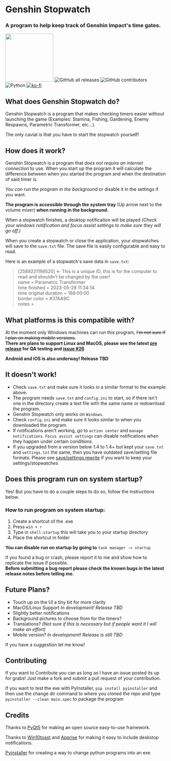 # Genshin Stopwatch
### A program to help keep track of Genshin Impact's time gates.

<img src="icon.png" width="150" height="150"> ![GitHub all releases](https://img.shields.io/github/downloads/Wolfmyths/Genshin-Stopwatch/total)
                                              ![GitHub contributors](https://img.shields.io/github/contributors/Wolfmyths/Genshin-Stopwatch)
                                              ![Python](https://img.shields.io/badge/Python-3.11-blue)
                                              [![ko-fi](https://ko-fi.com/img/githubbutton_sm.svg)](https://ko-fi.com/C0C4MJZS9)

## What does Genshin Stopwatch do?

Genshin Stopwatch is a program that makes checking timers easier without launching the game (Examples: Stamina, Fishing, Gardening, Enemy Respawns, Parametric Transformer, etc...).

The only caviat is that you have to start the stopwatch yourself!

## How does it work?

Genshin Stopwatch is a program that *does not require an internet connection* to use. When you start up the program it will calculate the difference between when you started the program and when the destination of said timer is.

*You can run the program in the background* or disable it in the settings if you want.

**The program is accessible through the system tray** (Up arrow next to the volume mixer) **when running in the background.**

When a stopwatch finishes, a desktop notification will be played *(Check your windows notification and focus assist settings to make sure they will go off.)*

When you create a stopwatch or close the application, your stopwatches will save to the `save.txt` file. The save file is easily configurable and easy to read.

Here is an example of a stopwatch's save data in `save.txt`:

> [2589221199520] <- This is a unique ID, this is for the computer to read and shouldn't be changed by the user!<br>
> name = Parametric Transformer<br>
> time finished = 2023-05-28 11:34:14<br>
> time original duration = 168:00:00<br>
> border color = #37AA9C<br>
> notes = <br>

## What platforms is this compatible with?

At the moment only Windows machines can run this program, ~~I'm not sure if I plan on making mobile versions.~~
<br>
**There are plans to support Linux and MacOS, please see the latest [pre release](https://github.com/Wolfmyths/Genshin-Stopwatch/releases/tag/V1.5.5-pre) for QA testing and [issue #26](https://github.com/Wolfmyths/Genshin-Stopwatch/issues/26)**

**Android and iOS is also underway! Release TBD**

## It doesn't work!

+ Check `save.txt` and make sure it looks in a similar format to the example above.
+ The program needs `save.txt` and `config.ini` to start, so if there isn't one in the directory create a text file with the same name or redownload the program.
+ Genshin Stopwatch only works on `Windows`.
+ Check `config.ini` and make sure it looks similar to when you downloaded the program.
+ If notifications aren't working, go to `action center` and `manage notifications`. `Focus assist settings` can disable notifications when they happen under certain conditions.
+ If you upgraded from a version below 1.4 to 1.4+ but kept your `save.txt` and `settings.txt` the same, then you have outdated save/setting file formats. Please see [save/settings rewrite](https://github.com/Wolfmyths/Genshin-Stopwatch/releases/tag/V1.4) if you want to keep your settings/stopwatches

## Does this program run on system startup?

Yes! But you have to do a couple steps to do so, follow the instructions below.

### How to run program on system startup:
1. Create a shortcut of the .exe
2. Press `win + r`
3. Type in `shell:startup` this will take you to your startup directory
4. Place the shortcut in folder

**You can disable run on startup by going to** `task manager -> startup` 

If you found a bug or crash, please report it to me and show how to replicate the issue if possible.<br>
**Before submitting a bug report please check the known bugs in the latest release notes before telling me.**

## Future Plans?

+ Touch up on the UI a tiny bit for more clarity
+ MacOS/Linux Support *In development! Release TBD*
+ Slightly better notifications
+ Background pictures to choose from for the timers?
+ Translations? *(Not sure if this is necessary but if people want it I will make an effort)*
+ Mobile version? *In development! Release is still TBD*

If you have a suggestion let me know!

## Contributing

If you want to Contribute you can as long as I have an issue posted its up for grabs! Just make a fork and submit a pull request of your contribution.

If you want to test the exe with PyInstaller, `pip install pyinstaller` and then use the change dir command to where you cloned the repo and type `pyinstaller --clean main.spec` to package the program

## Credits

Thanks to [PyQt5](https://pypi.org/project/PyQt5/) for making an open source easy-to-use framework.

Thanks to [Win10toast](https://pypi.org/project/win10toast/) and [Apprise](https://pypi.org/project/apprise/) for making it easy to include deskstop notifications.

[Pyinstaller](https://pypi.org/project/pyinstaller/) for creating a way to change python programs into an exe
